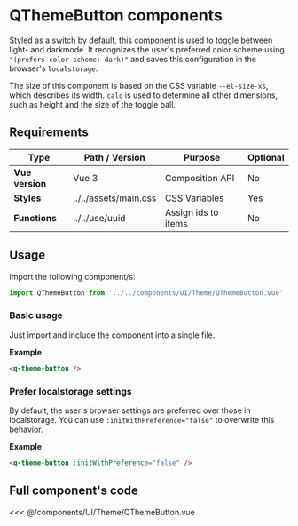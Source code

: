 <script setup>
import QThemeButton from '../../components/UI/Theme/QThemeButton.vue'
</script>

<style>
@import '../../.vitepress/theme/main.css'
</style>

# QThemeButton components

Styled as a switch by default, this component is used to toggle between light- and darkmode. It recognizes the user's preferred color scheme using `"(prefers-color-scheme: dark)"` and saves this configuration in the browser's `localstorage`.

The size of this component is based on the CSS variable `--el-size-xs`, which describes its width. `calc` is used to determine all other dimensions, such as height and the size of the toggle ball.

## Requirements

| Type            | Path / Version        | Purpose             | Optional |
| --------------- | --------------------- | ------------------- | -------- |
| **Vue version** | Vue 3                 | Composition API     | No       |
| **Styles**      | ../../assets/main.css | CSS Variables       | Yes      |
| **Functions**   | ../../use/uuid        | Assign ids to items | No       |

## Usage

Import the following component/s:

```javascript
import QThemeButton from '../../components/UI/Theme/QThemeButton.vue'
```

### Basic usage

Just import and include the component into a single file.

<q-theme-button :initWithPreference="false" />

**Example**

```html
<q-theme-button />
```

### Prefer localstorage settings

By default, the user's browser settings are preferred over those in localstorage. You can use `:initWithPreference="false"` to overwrite this behavior.

<q-theme-button :initWithPreference="false" />

**Example**

```html
<q-theme-button :initWithPreference="false" />
```

## Full component's code

<<< @/components/UI/Theme/QThemeButton.vue